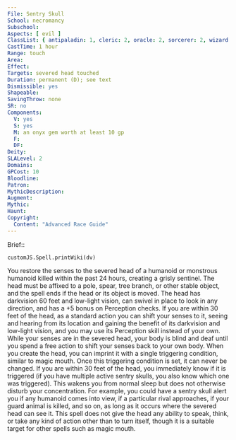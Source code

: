 ```yaml
---
File: Sentry Skull
School: necromancy
Subschool: 
Aspects: [ evil ]
ClassList: { antipaladin: 1, cleric: 2, oracle: 2, sorcerer: 2, wizard: 2, witch: 2 }
CastTime: 1 hour
Range: touch
Area: 
Effect: 
Targets: severed head touched
Duration: permanent (D); see text
Dismissible: yes
Shapeable: 
SavingThrow: none
SR: no
Components:
  V: yes
  S: yes
  M: an onyx gem worth at least 10 gp
  F: 
  DF: 
Deity: 
SLALevel: 2
Domains: 
GPCost: 10
Bloodline: 
Patron: 
MythicDescription: 
Augment: 
Mythic: 
Haunt: 
Copyright:
  Content: "Advanced Race Guide"
---
```

Brief:: 

```dataviewjs
customJS.Spell.printWiki(dv)
```

You restore the senses to the severed head of a humanoid or monstrous humanoid killed within the past 24 hours, creating a grisly sentinel. The head must be affixed to a pole, spear, tree branch, or other stable object, and the spell ends if the head or its object is moved. The head has darkvision 60 feet and low-light vision, can swivel in place to look in any direction, and has a +5 bonus on Perception checks.  If you are within 30 feet of the head, as a standard action you can shift your senses to it, seeing and hearing from its location and gaining the benefit of its darkvision and low-light vision, and you may use its Perception skill instead of your own. While your senses are in the severed head, your body is blind and deaf until you spend a free action to shift your senses back to your own body.  When you create the head, you can imprint it with a single triggering condition, similar to magic mouth. Once this triggering condition is set, it can never be changed. If you are within 30 feet of the head, you immediately know if it is triggered (if you have multiple active sentry skulls, you also know which one was triggered). This wakens you from normal sleep but does not otherwise disturb your concentration. For example, you could have a sentry skull alert you if any humanoid comes into view, if a particular rival approaches, if your guard animal is killed, and so on, as long as it occurs where the severed head can see it.  This spell does not give the head any ability to speak, think, or take any kind of action other than to turn itself, though it is a suitable target for other spells such as magic mouth.
